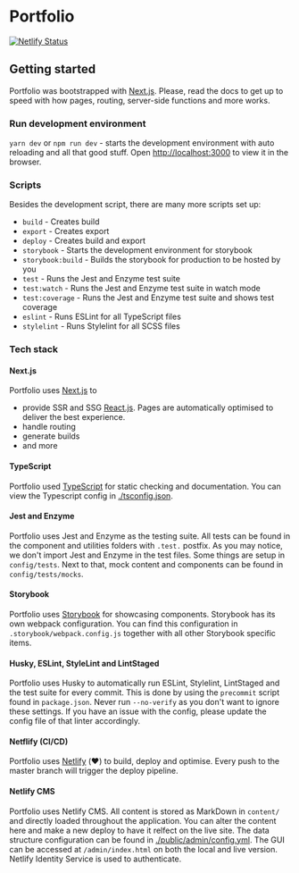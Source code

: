 # Portfolio
[![Netlify Status](https://api.netlify.com/api/v1/badges/9456591a-b20f-4375-a2dd-7590e95f6154/deploy-status)](https://app.netlify.com/sites/davebitter/deploys)

## Getting started
Portfolio was bootstrapped with [Next.js](https://nextjs.org/docs/getting-started). Please, read the docs to get up to speed with how pages, routing, server-side functions and more works.

### Run development environment
`yarn dev` or `npm run dev` - starts the development environment with auto reloading and all that good stuff.
Open [http://localhost:3000](http://localhost:3000) to view it in the browser.

### Scripts
Besides the development script, there are many more scripts set up:

* `build` - Creates build
* `export` - Creates export
* `deploy` - Creates build and export
* `storybook` - Starts the development environment for storybook
* `storybook:build` - Builds the storybook for production to be hosted by you
* `test` - Runs the Jest and Enzyme test suite
* `test:watch` - Runs the Jest and Enzyme test suite in watch mode
* `test:coverage` - Runs the Jest and Enzyme test suite and shows test coverage
* `eslint` - Runs ESLint for all TypeScript files
* `stylelint` - Runs Stylelint for all SCSS files

### Tech stack
#### Next.js
Portfolio uses [Next.js](https://nextjs.org/)  to
* provide SSR and SSG [React.js](https://reactjs.org/). Pages are automatically optimised to deliver the best experience.
* handle routing
* generate builds
* and more

#### TypeScript
Portfolio used [TypeScript](https://www.typescriptlang.org/) for static checking and documentation. You can view the Typescript config in [./tsconfig.json](./tsconfig.json).

#### Jest and Enzyme
Portfolio uses Jest and Enzyme as the testing suite. All tests can be found in the component and utilities folders with `.test.` postfix. As you may notice, we don't import Jest and Enzyme in the test files. Some things are setup in `config/tests`. Next to that, mock content and components can be found in `config/tests/mocks`.

#### Storybook
Portfolio uses [Storybook](https://storybook.js.org/) for showcasing components. Storybook has its own webpack configuration. You can find this configuration in `.storybook/webpack.config.js` together with all other Storybook specific items.

#### Husky, ESLint, StyleLint and LintStaged
Portfolio uses Husky to automatically run ESLint, Stylelint, LintStaged and the test suite for every commit. This is done by using the `precommit` script found in `package.json`. Never run `--no-verify` as you don't want to ignore these settings. If you have an issue with the config, please update the config file of that linter accordingly.

#### Netflify (CI/CD)
Portfolio uses [Netlify](https://www.netlify.com/) (♥️) to build, deploy and optimise. Every push to the master branch will trigger the deploy pipeline.

#### Netlify CMS
Portfolio uses Netlify CMS. All content is stored as MarkDown in `content/` and directly loaded throughout the application. You can alter the content here and make a new deploy to have it relfect on the live site. The data structure configuration can be found in [./public/admin/config.yml](./public/admin/config.yml). The GUI can be accessed at `/admin/index.html` on both the local and live version. Netlify Identity Service is used to authenticate.
